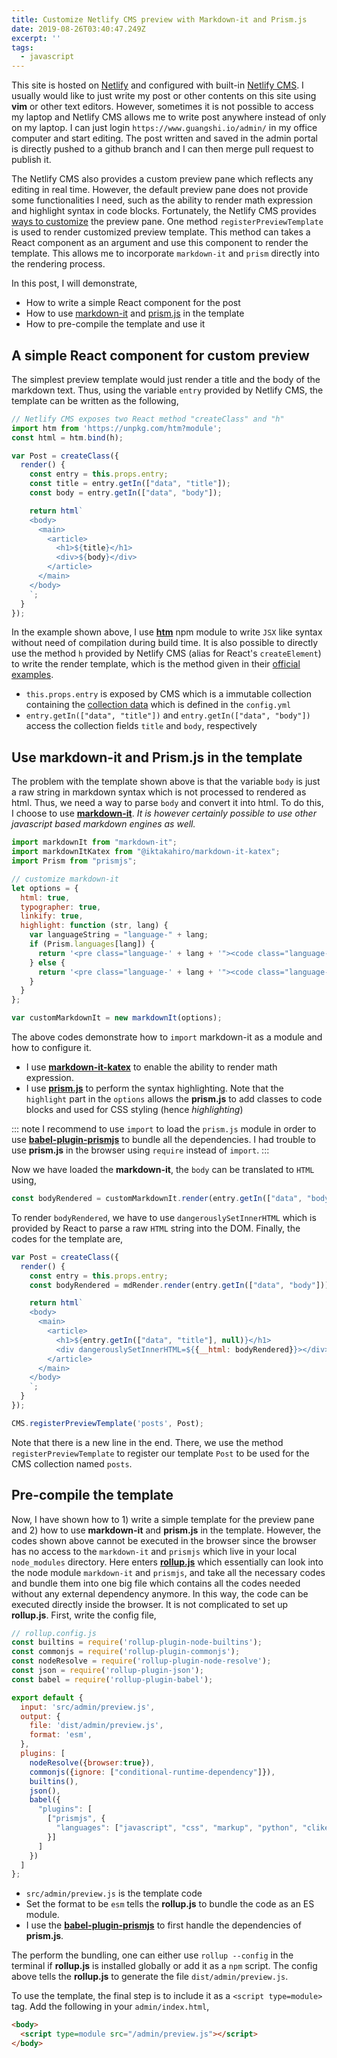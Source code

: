 ```yaml
---
title: Customize Netlify CMS preview with Markdown-it and Prism.js
date: 2019-08-26T03:40:47.249Z
excerpt: ''
tags:
  - javascript
---
```

This site is hosted on [Netlify](https://www.netlify.com/) and configured with built-in [Netlify CMS](https://www.netlifycms.org/). I usually would like to just write my post or other contents on this site using **vim** or other text editors. However, sometimes it is not possible to access my laptop and Netlify CMS allows me to write post anywhere instead of only on my laptop. I can just login `https://www.guangshi.io/admin/` in my office computer and start editing. The post written and saved in the admin portal is directly pushed to a github branch and I can then merge pull request to publish it.

The Netlify CMS also provides a custom preview pane which reflects any editing in real time. However, the default preview pane does not provide some functionalities I need, such as the ability to render math expression and highlight syntax in code blocks. Fortunately, the Netlify CMS provides [ways to customize](https://www.netlifycms.org/docs/customization/) the preview pane. One method `registerPreviewTemplate` is used to render customized preview template. This method can takes a React component as an argument and use this component to render the template. This allows me to incorporate `markdown-it` and `prism` directly into the rendering process.

In this post, I will demonstrate,

* How to write a simple React component for the post
* How to use [markdown-it](https://github.com/markdown-it/markdown-it) and [prism.js](https://prismjs.com/) in the template
* How to pre-compile the template and use it

## A simple React component for custom preview

The simplest preview template would just render a title and the body of the markdown text. Thus, using the variable `entry` provided by Netlify CMS, the template can be written as the following,

```js
// Netlify CMS exposes two React method "createClass" and "h"
import htm from 'https://unpkg.com/htm?module';
const html = htm.bind(h); 

var Post = createClass({
  render() {
    const entry = this.props.entry;
    const title = entry.getIn(["data", "title"]);
    const body = entry.getIn(["data", "body"]);

    return html`
    <body>
      <main>
        <article>
          <h1>${title}</h1>
          <div>${body}</div>
        </article>
      </main>
    </body>
    `;
  }
});
```
In the example shown above, I use [**htm**](https://www.npmjs.com/package/htm) npm module to write `JSX` like syntax without need of compilation during build time. It is also possible to directly use the method `h` provided by Netlify CMS (alias for React's `createElement`) to write the render template, which is the method given in their [official examples](https://www.netlifycms.org/docs/customization/#registerpreviewtemplate). 

* `this.props.entry` is exposed by CMS which is a immutable collection containing the [collection data](https://www.netlifycms.org/docs/collection-types/) which is defined in the `config.yml`
* `entry.getIn(["data", "title"])` and `entry.getIn(["data", "body"])` access the collection fields `title` and `body`, respectively


## Use markdown-it and Prism.js in the template

The problem with the template shown above is that the variable `body` is just a raw string in markdown syntax which is not processed to rendered as html. Thus, we need a way to parse `body` and convert it into html. To do this, I choose to use [**markdown-it**](https://github.com/markdown-it/markdown-it). *It is however certainly possible to use other javascript based markdown engines as well.* 


```js
import markdownIt from "markdown-it";
import markdownItKatex from "@iktakahiro/markdown-it-katex";
import Prism from "prismjs";

// customize markdown-it
let options = {
  html: true,
  typographer: true,
  linkify: true,
  highlight: function (str, lang) {
    var languageString = "language-" + lang;
    if (Prism.languages[lang]) {
      return '<pre class="language-' + lang + '"><code class="language-' + lang + '">' + Prism.highlight(str, Prism.languages[lang], lang) + '</code></pre>';
    } else {
      return '<pre class="language-' + lang + '"><code class="language-' + lang + '">' + Prism.util.encode(str) + '</code></pre>';
    }
  }
};

var customMarkdownIt = new markdownIt(options);
```

The above codes demonstrate how to `import` markdown-it as a module and how to configure it.

* I use [**markdown-it-katex**](https://www.npmjs.com/package/@iktakahiro/markdown-it-katex) to enable the ability to render math expression.
* I use [**prism.js**](https://prismjs.com) to perform the syntax highlighting. Note that the `highlight` part in the `options` allows the **prism.js** to add classes to code blocks and used for CSS styling (hence *highlighting*)

::: note
I recommend to use `import` to load the `prism.js` module in order to use [**babel-plugin-prismjs**](https://github.com/mAAdhaTTah/babel-plugin-prismjs) to bundle all the dependencies. I had trouble to use **prism.js** in the browser using `require` instead of `import`.
:::

Now we have loaded the **markdown-it**, the `body` can be translated to `HTML` using,

```js
const bodyRendered = customMarkdownIt.render(entry.getIn(["data", "body"]));
```

To render `bodyRendered`, we have to use `dangerouslySetInnerHTML` which is provided by React to parse a raw `HTML` string into the DOM. Finally, the codes for the template are,

```js
var Post = createClass({
  render() {
    const entry = this.props.entry;
    const bodyRendered = mdRender.render(entry.getIn(["data", "body"]));

    return html`
    <body>
      <main>
        <article>
          <h1>${entry.getIn(["data", "title"], null)}</h1>
          <div dangerouslySetInnerHTML=${{__html: bodyRendered}}></div>
        </article>
      </main>
    </body>
    `;
  }
});

CMS.registerPreviewTemplate('posts', Post);
```

Note that there is a new line in the end. There, we use the method `registerPreviewTemplate` to register our template `Post` to be used for the CMS collection named `posts`.

## Pre-compile the template

Now, I have shown how to 1) write a simple template for the preview pane and 2) how to use **markdown-it** and **prism.js** in the template. However, the codes shown above cannot be executed in the browser since the browser has no access to the `markdown-it` and `prismjs` which live in your local `node_modules` directory. Here enters [**rollup.js**](https://www.npmjs.com/package/rollup) which essentially can look into the node module `markdown-it` and `prismjs`, and take all the necessary codes and bundle them into one big file which contains all the codes needed without any external dependency anymore. In this way, the code can be executed directly inside the browser. It is not complicated to set up **rollup.js**. First, write the config file,

```js
// rollup.config.js
const builtins = require('rollup-plugin-node-builtins');
const commonjs = require('rollup-plugin-commonjs');
const nodeResolve = require('rollup-plugin-node-resolve');
const json = require('rollup-plugin-json');
const babel = require('rollup-plugin-babel');

export default {
  input: 'src/admin/preview.js',
  output: {
    file: 'dist/admin/preview.js',
    format: 'esm',
  },
  plugins: [
    nodeResolve({browser:true}),
    commonjs({ignore: ["conditional-runtime-dependency"]}),
    builtins(),
    json(),
    babel({
      "plugins": [
        ["prismjs", {
          "languages": ["javascript", "css", "markup", "python", "clike"]
        }]
      ]
    })
  ]
};

```

* `src/admin/preview.js` is the template code
* Set the format to be `esm` tells the **rollup.js** to bundle the code as an ES module.
* I use the [**babel-plugin-prismjs**](https://github.com/mAAdhaTTah/babel-plugin-prismjs) to first handle the dependencies of **prism.js**.

The perform the bundling, one can either use `rollup --config` in the terminal if **rollup.js** is installed globally or add it as a `npm` script. The config above tells the **rollup.js** to generate the file `dist/admin/preview.js`. 

To use the template, the final step is to include it as a `<script type=module>` tag. Add the following in your `admin/index.html`,

```html
<body>
  <script type=module src="/admin/preview.js"></script>
</body>
```
